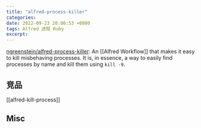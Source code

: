 ```yaml
---
title: "alfred-process-killer"
categories: 
date: 2022-09-23 20:00:53 +0800
tags: Alfred 进程 Ruby
excerpt: 
---
```


[ngreenstein/alfred-process-killer](https://github.com/ngreenstein/alfred-process-killer): An [[Alfred Workflow]] that makes it easy to kill misbehaving processes. It is, in essence, a way to easily find processes by name and kill them using `kill -9`.



## 竞品


[[alfred-kill-process]]


## Misc





